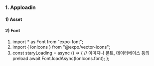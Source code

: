 ### 1. Apploadin

#### 1) Asset

#### 2) Font

1. import \* as Font from "expo-font";
2. import { IonIcons } from "@expo/vector-icons";
3. const staryLoading = async () => {
   // 이미지나 폰트, 데이터베이스 등의 preload
   await Font.loadAsync(IonIcons.font);
   };
